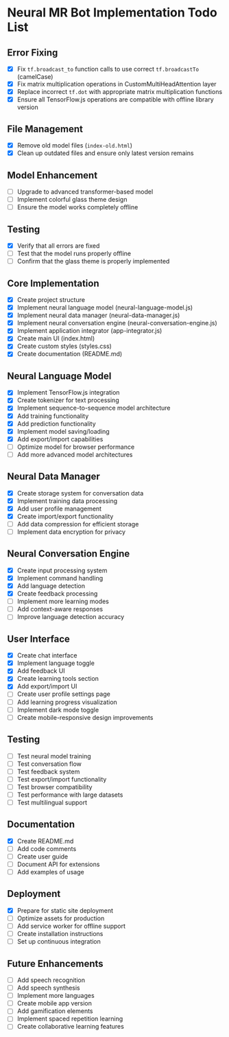 # Neural MR Bot Implementation Todo List

## Error Fixing
- [x] Fix `tf.broadcast_to` function calls to use correct `tf.broadcastTo` (camelCase)
- [x] Fix matrix multiplication operations in CustomMultiHeadAttention layer
- [x] Replace incorrect `tf.dot` with appropriate matrix multiplication functions
- [x] Ensure all TensorFlow.js operations are compatible with offline library version

## File Management
- [x] Remove old model files (`index-old.html`)
- [x] Clean up outdated files and ensure only latest version remains

## Model Enhancement
- [ ] Upgrade to advanced transformer-based model
- [ ] Implement colorful glass theme design
- [ ] Ensure the model works completely offline

## Testing
- [x] Verify that all errors are fixed
- [ ] Test that the model runs properly offline
- [ ] Confirm that the glass theme is properly implemented

## Core Implementation

- [x] Create project structure
- [x] Implement neural language model (neural-language-model.js)
- [x] Implement neural data manager (neural-data-manager.js)
- [x] Implement neural conversation engine (neural-conversation-engine.js)
- [x] Implement application integrator (app-integrator.js)
- [x] Create main UI (index.html)
- [x] Create custom styles (styles.css)
- [x] Create documentation (README.md)

## Neural Language Model

- [x] Implement TensorFlow.js integration
- [x] Create tokenizer for text processing
- [x] Implement sequence-to-sequence model architecture
- [x] Add training functionality
- [x] Add prediction functionality
- [x] Implement model saving/loading
- [x] Add export/import capabilities
- [ ] Optimize model for browser performance
- [ ] Add more advanced model architectures

## Neural Data Manager

- [x] Create storage system for conversation data
- [x] Implement training data processing
- [x] Add user profile management
- [x] Create import/export functionality
- [ ] Add data compression for efficient storage
- [ ] Implement data encryption for privacy

## Neural Conversation Engine

- [x] Create input processing system
- [x] Implement command handling
- [x] Add language detection
- [x] Create feedback processing
- [ ] Implement more learning modes
- [ ] Add context-aware responses
- [ ] Improve language detection accuracy

## User Interface

- [x] Create chat interface
- [x] Implement language toggle
- [x] Add feedback UI
- [x] Create learning tools section
- [x] Add export/import UI
- [ ] Create user profile settings page
- [ ] Add learning progress visualization
- [ ] Implement dark mode toggle
- [ ] Create mobile-responsive design improvements

## Testing

- [ ] Test neural model training
- [ ] Test conversation flow
- [ ] Test feedback system
- [ ] Test export/import functionality
- [ ] Test browser compatibility
- [ ] Test performance with large datasets
- [ ] Test multilingual support

## Documentation

- [x] Create README.md
- [ ] Add code comments
- [ ] Create user guide
- [ ] Document API for extensions
- [ ] Add examples of usage

## Deployment

- [x] Prepare for static site deployment
- [ ] Optimize assets for production
- [ ] Add service worker for offline support
- [ ] Create installation instructions
- [ ] Set up continuous integration

## Future Enhancements

- [ ] Add speech recognition
- [ ] Add speech synthesis
- [ ] Implement more languages
- [ ] Create mobile app version
- [ ] Add gamification elements
- [ ] Implement spaced repetition learning
- [ ] Create collaborative learning features